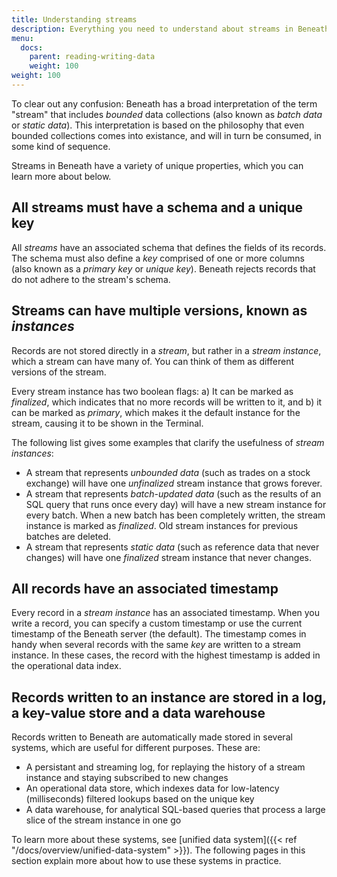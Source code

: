 ```yaml
---
title: Understanding streams
description: Everything you need to understand about streams in Beneath
menu:
  docs:
    parent: reading-writing-data
    weight: 100
weight: 100
---
```


To clear out any confusion: Beneath has a broad interpretation of the term "stream" that includes *bounded* data collections (also known as *batch data* or *static data*). This interpretation is based on the philosophy that even bounded collections comes into existance, and will in turn be consumed, in some kind of sequence.

Streams in Beneath have a variety of unique properties, which you can learn more about below.

## All streams must have a schema and a unique key

All *streams* have an associated schema that defines the fields of its records. The schema must also define a *key* comprised of one or more columns (also known as a *primary key* or *unique key*). Beneath rejects records that do not adhere to the stream's schema. 

## Streams can have multiple versions, known as *instances*

Records are not stored directly in a *stream*, but rather in a *stream instance*, which a stream can have many of. You can think of them as different versions of the stream.

Every stream instance has two boolean flags: a) It can be marked as *finalized*, which indicates that no more records will be written to it, and b) it can be marked as *primary*, which makes it the default instance for the stream, causing it to be shown in the Terminal.

The following list gives some examples that clarify the usefulness of *stream instances*:

- A stream that represents *unbounded data* (such as trades on a stock exchange) will have one *unfinalized* stream instance that grows forever.
- A stream that represents *batch-updated data* (such as the results of an SQL query that runs once every day) will have a new stream instance for every batch. When a new batch has been completely written, the stream instance is marked as *finalized*. Old stream instances for previous batches are deleted.
- A stream that represents *static data* (such as reference data that never changes) will have one *finalized* stream instance that never changes.

## All records have an associated timestamp

Every record in a *stream instance* has an associated timestamp. When you write a record, you can specify a custom timestamp or use the current timestamp of the Beneath server (the default). The timestamp comes in handy when several records with the same *key* are written to a stream instance. In these cases, the record with the highest timestamp is added in the operational data index.

## Records written to an instance are stored in a log, a key-value store and a data warehouse

Records written to Beneath are automatically made stored in several systems, which are useful for different purposes. These are:

- A persistant and streaming log, for replaying the history of a stream instance and staying subscribed to new changes
- An operational data store, which indexes data for low-latency (milliseconds) filtered lookups based on the unique key 
- A data warehouse, for analytical SQL-based queries that process a large slice of the stream instance in one go

To learn more about these systems, see [unified data system]({{< ref "/docs/overview/unified-data-system" >}}). The following pages in this section explain more about how to use these systems in practice.
